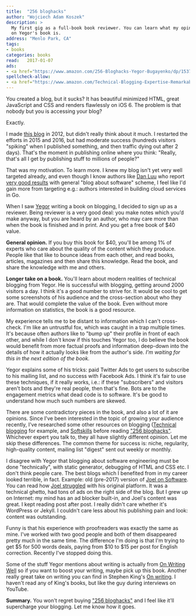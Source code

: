 ```yaml
---
title:  "256 bloghacks"
author: "Wojciech Adam Koszek"
description: >
  My first gig as a full-book book reviewer. You can learn what my opinion
  on Yegor's book is.
address: "Menlo Park, CA"
tags:
- books
categories: books
read:	2017-01-07
ads:
- <a href="https://www.amazon.com/256-Bloghacks-Yegor-Bugayenko/dp/1537688669/ref=as_li_ss_il?s=books&ie=UTF8&qid=1485649130&sr=1-1-fkmr1&keywords=blog+hacks+256&linkCode=li2&tag=wkoszek08-20&linkId=2d749042a11788d750b6b8152ccb67df" target="_blank"><img border="0" src="//ws-na.amazon-adsystem.com/widgets/q?_encoding=UTF8&ASIN=1537688669&Format=_SL160_&ID=AsinImage&MarketPlace=US&ServiceVersion=20070822&WS=1&tag=wkoszek08-20" ></a><img src="https://ir-na.amazon-adsystem.com/e/ir?t=wkoszek08-20&l=li2&o=1&a=1537688669" width="1" height="1" border="0" alt="" style="border:none !important; margin:0px !important;" />
spellcheck-allow:
- <a href="https://www.amazon.com/Technical-Blogging-Expertise-Remarkable-Presence/dp/1934356883/ref=as_li_ss_il?ie=UTF8&linkCode=li2&tag=wkoszek08-20&linkId=3443667f5dc66cf352c9f3319e490345" target="_blank"><img border="0" src="//ws-na.amazon-adsystem.com/widgets/q?_encoding=UTF8&ASIN=1934356883&Format=_SL160_&ID=AsinImage&MarketPlace=US&ServiceVersion=20070822&WS=1&tag=wkoszek08-20" ></a><img src="https://ir-na.amazon-adsystem.com/e/ir?t=wkoszek08-20&l=li2&o=1&a=1934356883" width="1" height="1" border="0" alt="" style="border:none !important; margin:0px !important;" />
---
```



You created a blog, but it sucks? It has beautiful minimized HTML, great
JavaScript and CSS and renders flawlessly on iOS 6. The problem is that
nobody but you is accessing your blog?

Exactly.

I made [this blog](https://www.koszek.com) in 2012, but didn't really think
about it much. I restarted the efforts in 2015 and 2016, but had moderate
success (hundreds visitors "spiking" when I published something, and then
traffic dying out after 2 days).
That's the moment in publishing online where you think: "Really,
that's all I get by publishing stuff to millions of people?"

That was my motivation. To learn more.
I knew my blog isn't yet very well targeted already, and even though I know
authors like 
[Dan Luu](https://danluu.com)
who report
[very good results](https://danluu.com/blog-ads/)
with general "blog about software" scheme, I feel like I'd gain more from
targeting e.g.: authors interested in building cloud services in Go.

When I saw [Yegor](https://www.yegor256.com) writing a book on
blogging, I decided to sign up as a reviewer. Being reviewer is a very good
deal: you make notes which you’d make anyway, but you are heard by an
author, who may care more than when the book is finished and in print. And
you get a free book of $40 value. 

**General opinion.** If you buy this book for $40,
you'll be among 1% of experts who care about the quality of the
content which they produce. People like that like to bounce ideas from
each other, and read books, articles, magazines and then share this
knowledge. Read the book, and share the knowledge with me and others.

**Longer take on a book.** You'll learn about modern realities of technical
blogging from Yegor. He is successful with blogging, getting around
2000 visitors a day. I think it's a good number to strive for. It would be
cool to get some screenshots of his audience and the cross-section about who
they are. That would complete the value of the book. Even without more
information on statistics, the book is a good resource.

My experience tells me to be distant to  information which I can't
cross-check.  I'm like an untrustful fox, which was caught in a trap
multiple times.  It's because often authors like to "bump up" their profile
in front of each other, and while I don't know if this touches Yegor too, I
do believe the book would benefit from more factual proofs and information
deep-down into the details of how it actually looks like from the author's
side. *I'm waiting for this in the next edition of the book.*

Yegor explains some of his tricks: paid Twitter Ads to get users to subscribe
to his mailing list, and no success with Facebook Ads. 
I think it's fair to use these techniques, if it really works, i.e.: 
if these "subscribers" and visitors
aren't bots and they're real people, then that's fine. Bots are to the
engagement metrics what dead code is to software. It's be good to
understand how much such numbers are skewed.

There are some contradictory pieces in the book, and also a lot of it are
opinions. Since I've been interested in the topic of growing your audience
recently, I've researched some other resources on blogging ([Technical
blogging](http://amzn.to/2lKlRhV) for example, and
[Softskills](http://amzn.to/2lEvM83) before reading
["256 bloghacks"](http://amzn.to/2lBL1N4). Whichever expert you talk to, they all have slightly
different opinion. Let me skip these differences. The common theme for
success is: niche, regularity, high-quality content, mailing list "digest" sent
out weekly or monthly.

I disagree with Yegor that blogging about software engineering must be done
"technically", with static generator, debugging of HTML and CSS etc. I don't
think people care. The best blogs which I benefited from in my career looked
terrible, in fact. Example: old (pre-2017) version of
[Joel on Software](http://www.JoelOnSoftware.com).
You can read how [Joel struggled](https://www.joelonsoftware.com/2016/12/09/rip-citydesk/)
with his original platform.
It was a technical ghetto, had tons
of ads on the right side of the blog. But I grew up on Internet: my mind has
an ad blocker built-in, and Joel's content was great. I kept reading post
after post. I really didn't care whether it's WordPress or Jekyll.
I couldn't care less about his publishing pain and look: content was
outstanding.

Funny is that his experience with proofreaders was exactly the same as mine.
I've worked with two good people and both of them disappeared pretty much in the
same time. The difference I'm doing is that I'm trying to get $5 for 500 words
deals, paying from $10 to $15 per post for English correction. Recently I've
stopped doing this.

Some of the stuff Yegor mentions about writing is actually from
[On Writing Well](https://www.koszek.com/books/2016/01/15/book-on-writing-well/)
so if you want to boost your writing, maybe pick up this book.
Another really great take on writing you can find in Stephen King's [On
writing](https://www.koszek.com/books/2015/10/21/book-on-writing/).
I haven't read any of King's books, but like the guy during interviews on YouTube.

**Summary.** You won't regret buying ["256
bloghacks"](http://amzn.to/2lBL1N4) and I feel like it'll
supercharge your blogging. Let me know how it goes.
